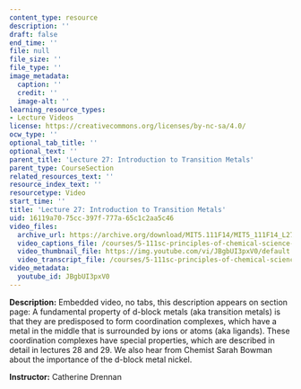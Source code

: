 ```yaml
---
content_type: resource
description: ''
draft: false
end_time: ''
file: null
file_size: ''
file_type: ''
image_metadata:
  caption: ''
  credit: ''
  image-alt: ''
learning_resource_types:
- Lecture Videos
license: https://creativecommons.org/licenses/by-nc-sa/4.0/
ocw_type: ''
optional_tab_title: ''
optional_text: ''
parent_title: 'Lecture 27: Introduction to Transition Metals'
parent_type: CourseSection
related_resources_text: ''
resource_index_text: ''
resourcetype: Video
start_time: ''
title: 'Lecture 27: Introduction to Transition Metals'
uid: 16119a70-75cc-397f-777a-65c1c2aa5c46
video_files:
  archive_url: https://archive.org/download/MIT5.111F14/MIT5_111F14_L27_300k.mp4
  video_captions_file: /courses/5-111sc-principles-of-chemical-science-fall-2014/006772af473656e093b66fe2759bd6fb_JBgbUI3pxV0.vtt
  video_thumbnail_file: https://img.youtube.com/vi/JBgbUI3pxV0/default.jpg
  video_transcript_file: /courses/5-111sc-principles-of-chemical-science-fall-2014/3c06a53e93499518678c525a4bd9da60_JBgbUI3pxV0.pdf
video_metadata:
  youtube_id: JBgbUI3pxV0
---
```

**Description:** Embedded video, no tabs, this description appears on section page: A fundamental property of d-block metals (aka transition metals) is that they are predisposed to form coordination complexes, which have a metal in the middle that is surrounded by ions or atoms (aka ligands). These coordination complexes have special properties, which are described in detail in lectures 28 and 29. We also hear from Chemist Sarah Bowman about the importance of the d-block metal nickel.

**Instructor:** Catherine Drennan